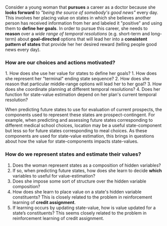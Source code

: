 <!-- <div class="container"> -->
<!-- what motivates us? -->
<!-- <h2 id="choices-motivated-value">The woman that wants to be a doctor</h2> -->
Consider a young woman that **pursues** a career as a doctor because she **looks forward** to *"being the source of somebody's good news"* every day. This involves her placing value on states in which she believes another person has received information from her and labeled it "positive" and using them to **define her goals**. In order to pursue this career, she needs to **reason** over a *wide range of temporal resolutions* (e.g. short-term and long-term) about **goal-directed** options that will lead her into a **consistent pattern of states** that provide her her desired reward  (telling people good news every day). 

<h3 id="choices-motivated"> How are our choices and actions motivated?</h3>
1. How does she use her value for states to define her goals?
1. How does she represent her "terminal" ending state sequence?
2. How does she reason that particular middle-range options will lead her to her goal?
3. How does she coordinate planning at different temporal resolutions? 
4. Does her function for state-value estimation depend on her plan's current temporal resolution? 

When predicting future states to use for evaluation of current prospects, the components used to represent these states are prospect-contingent. For example, when predicting and assessing future states corresponding to different medical school choices, location may be a useful state-component but less so for future states corresponding to meal choices. As these components are used for state-value estimation, this brings in questions about how the value for state-components impacts state-values.


<h3 id="value-hidden-variables">How do we represent states and estimate their values?</h3>

1. Does the woman represent states as a composition of hidden variables?
2. If so, when predicting future states, how does she learn to decide **which** variables to useful for value-estimation?
2. Does she impose some sort of structure over the hidden variable composition?
3. How does she learn to place value on a state's hidden variable constituents? This is closely related to the problem in reinforcement learning of **credit assignment**.
4. If learning occurs by updating state-value, how is value updated for a state’s constituents? This seems closely related to the problem in reinforcement learning of credit assignment.
<!-- 4. If the value she has for states is a function of what she has previously valued, how is this value transferred both to a state and its constituents? -->
<!-- 5. Is it a question of state-value estimation or hidden-variable-value estimation? If the latter, how do we decompose states into their constituents? -->
<!-- </div> -->